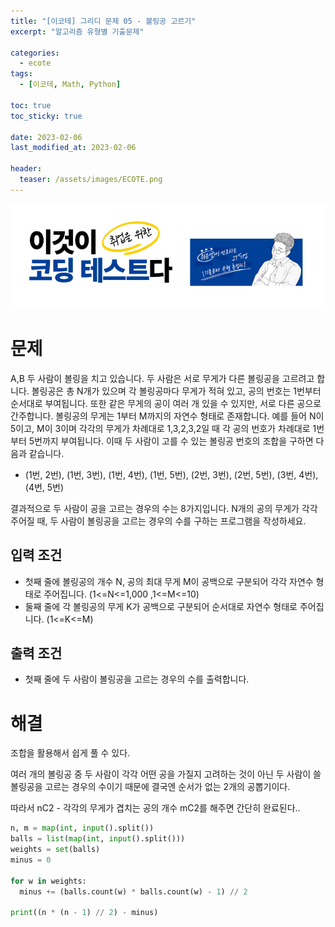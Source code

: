 ```yaml
---
title: "[이코테] 그리디 문제 05 - 볼링공 고르기"
excerpt: "알고리즘 유형별 기출문제"

categories:
  - ecote
tags:
  - [이코테, Math, Python]

toc: true
toc_sticky: true

date: 2023-02-06
last_modified_at: 2023-02-06

header:
  teaser: /assets/images/ECOTE.png
---
```


![image](/assets/images/ECOTE_inner.png)

# 문제

A,B 두 사람이 볼링을 치고 있습니다. 두 사람은 서로 무게가 다른 볼링공을 고르려고 합니다. 볼링공은 총 N개가 있으며 각 볼링공마다 무게가 적혀 있고, 공의 번호는 1번부터 순서대로 부여됩니다. 또한 같은 무게의 공이 여러 개 있을 수 있지만, 서로 다른 공으로 간주합니다. 볼링공의 무게는 1부터 M까지의 자연수 형태로 존재합니다.
예를 들어 N이 5이고, M이 3이며 각각의 무게가 차례대로 1,3,2,3,2일 때 각 공의 번호가 차례대로 1번부터 5번까지 부여됩니다. 이때 두 사람이 고를 수 있는 볼링공 번호의 조합을 구하면 다음과 같습니다.

* (1번, 2번), (1번, 3번), (1번, 4번), (1번, 5번), (2번, 3번), (2번, 5번), (3번, 4번), (4번, 5번)

결과적으로 두 사람이 공을 고르는 경우의 수는 8가지입니다. N개의 공의 무게가 각각 주어질 때, 두 사람이 볼링공을 고르는 경우의 수를 구하는 프로그램을 작성하세요.

## 입력 조건

* 첫째 줄에 볼링공의 개수 N, 공의 최대 무게 M이 공백으로 구분되어 각각 자연수 형태로 주어집니다. (1<=N<=1,000 ,1<=M<=10)
* 둘째 줄에 각 볼링공의 무게 K가 공백으로 구분되어 순서대로 자연수 형태로 주어집니다. (1<=K<=M)

## 출력 조건

* 첫째 줄에 두 사람이 볼링공을 고르는 경우의 수를 출력합니다.

# 해결

조합을 활용해서 쉽게 풀 수 있다.

여러 개의 볼링공 중 두 사람이 각각 어떤 공을 가질지 고려하는 것이 아닌 두 사람이 쓸 볼링공을 고르는 경우의 수이기 때문에 결국엔 순서가 없는 2개의 공뽑기이다.

따라서 nC2 - 각각의 무게가 겹치는 공의 개수 mC2를 해주면 간단히 완료된다..

```py
n, m = map(int, input().split())
balls = list(map(int, input().split()))
weights = set(balls)
minus = 0

for w in weights:
  minus += (balls.count(w) * balls.count(w) - 1) // 2

print((n * (n - 1) // 2) - minus)
```